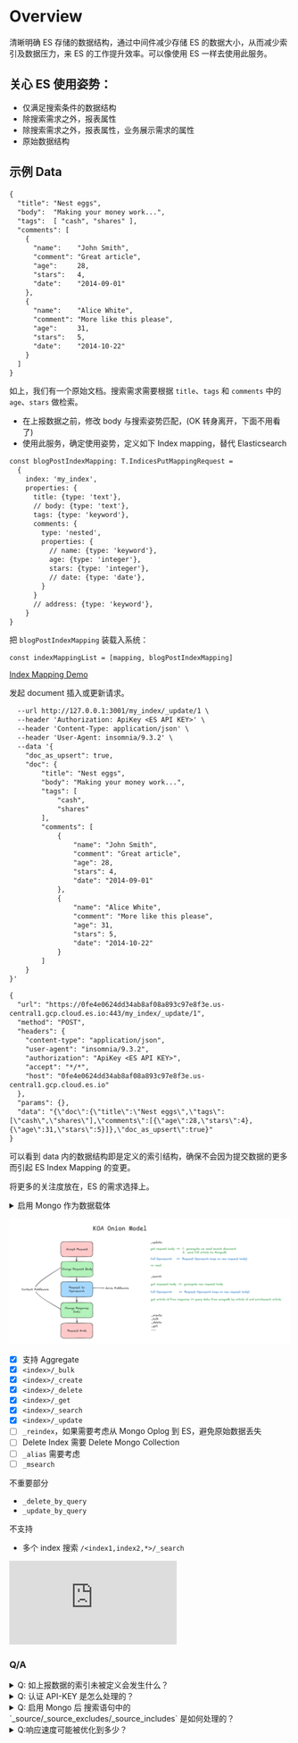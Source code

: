 # Overview

清晰明确 ES 存储的数据结构，通过中间件减少存储 ES 的数据大小，从而减少索引及数据压力，来 ES 的工作提升效率。可以像使用 ES 一样去使用此服务。

## 关心 ES 使用姿势：

- 仅满足搜索条件的数据结构
- 除搜索需求之外，报表属性
- 除搜索需求之外，报表属性，业务展示需求的属性
- 原始数据结构

## 示例 Data

```
{
  "title": "Nest eggs",
  "body":  "Making your money work...",
  "tags":  [ "cash", "shares" ],
  "comments": [
    {
      "name":    "John Smith",
      "comment": "Great article",
      "age":     28,
      "stars":   4,
      "date":    "2014-09-01"
    },
    {
      "name":    "Alice White",
      "comment": "More like this please",
      "age":     31,
      "stars":   5,
      "date":    "2014-10-22"
    }
  ]
}
```

如上，我们有一个原始文档。搜索需求需要根据 `title`、`tags` 和 `comments` 中的 `age`、`stars` 做检索。

- 在上报数据之前，修改 body 与搜索姿势匹配，(OK 转身离开，下面不用看了)
- 使用此服务，确定使用姿势，定义如下 Index mapping，替代 Elasticsearch

```
const blogPostIndexMapping: T.IndicesPutMappingRequest =
  {
    index: 'my_index',
    properties: {
      title: {type: 'text'},
      // body: {type: 'text'},
      tags: {type: 'keyword'},
      comments: {
        type: 'nested',
        properties: {
          // name: {type: 'keyword'},
          age: {type: 'integer'},
          stars: {type: 'integer'},
          // date: {type: 'date'},
        }
      }
      // address: {type: 'keyword'},
    }
}

```

把 `blogPostIndexMapping` 装载入系统：

```
const indexMappingList = [mapping, blogPostIndexMapping]
```

[Index Mapping Demo](index-mappings/blog-post.ts)

发起 document 插入或更新请求。

```curl --request POST \
  --url http://127.0.0.1:3001/my_index/_update/1 \
  --header 'Authorization: ApiKey <ES API KEY>' \
  --header 'Content-Type: application/json' \
  --header 'User-Agent: insomnia/9.3.2' \
  --data '{
	"doc_as_upsert": true,
	"doc": {
		"title": "Nest eggs",
		"body": "Making your money work...",
		"tags": [
			"cash",
			"shares"
		],
		"comments": [
			{
				"name": "John Smith",
				"comment": "Great article",
				"age": 28,
				"stars": 4,
				"date": "2014-09-01"
			},
			{
				"name": "Alice White",
				"comment": "More like this please",
				"age": 31,
				"stars": 5,
				"date": "2014-10-22"
			}
		]
	}
}'
```

```
{
  "url": "https://0fe4e0624dd34ab8af08a893c97e8f3e.us-central1.gcp.cloud.es.io:443/my_index/_update/1",
  "method": "POST",
  "headers": {
    "content-type": "application/json",
    "user-agent": "insomnia/9.3.2",
    "authorization": "ApiKey <ES API KEY>",
    "accept": "*/*",
    "host": "0fe4e0624dd34ab8af08a893c97e8f3e.us-central1.gcp.cloud.es.io"
  },
  "params": {},
  "data": "{\"doc\":{\"title\":\"Nest eggs\",\"tags\":[\"cash\",\"shares\"],\"comments\":[{\"age\":28,\"stars\":4},{\"age\":31,\"stars\":5}]},\"doc_as_upsert\":true}"
}
```

可以看到 data 内的数据结构即是定义的索引结构，确保不会因为提交数据的更多而引起 ES Index Mapping 的变更。

将更多的关注度放在，ES 的需求选择上。

<details>
<summary>启用 Mongo 作为数据载体</summary>

## 启用 Mongo 作为数据载体（Option）

![MongoDB VS Elasticsearch](image/mongo-vs-elasticsearch.png)

把 ES 仅做为搜索引擎使用，Mongo 作为数据数据载体时。`_search` 代理到 ES 时 `_source` 为 false，此时 ES 会跳过 Fetch Phase，搜索效率会大大提高。ES response 的 ID List 会去 Mongo 中查询，并做数据富华，最终返回结果和直接使用 ES 一样。

启用 Mongo 后，可能面临的问题是费用的提升，但搜索服务会更稳定。

> 修改文档时，缩减数据结构存入 ES，同时存储原始数据到 Mongo。index name 就是 Mongo 的 collection
>
> 搜索时 ES Query Phase 返回 ID List，response 中的\_source 从 Mongo 还原

### `.env` 启用 Mongo 配置

```

MONGO_ENABLE=TRUE
MONGODB_URL=mongodb://root:<PASSWORD>@dds-2vc5c94f551f46941635-pub.mongodb.cn-chengdu.rds.aliyuncs.com:3717/admin?replicaSet=mgset-1150466874&directConnection=true
MONGODB_DBNAME=<dev>

```

</details>

![KOA Onion Model](image/image-20241112-080341.png)

- [x] 支持 Aggregate
- [x] `<index>/_bulk`
- [x] `<index>/_create`
- [x] `<index>/_delete `
- [x] `<index>/_get `
- [x] `<index>/_search `
- [x] `<index>/_update `
- [ ] `_reindex`，如果需要考虑从 Mongo Oplog 到 ES，避免原始数据丢失
- [ ] Delete Index 需要 Delete Mongo Collection
- [ ] `_alias` 需要考虑
- [ ] `_msearch`

不重要部分

- `_delete_by_query`
- `_update_by_query`

不支持

- 多个 index 搜索 `/<index1,index2,*>/_search`

![Elasticsearch Distributed Search](https://github.com/wyl/es-libr/blob/main/elasticsearch%20distributed%20search.md)

### Q/A

<details>
<summary>Q: 如上报数据的索引未被定义会发生什么？</summary>
此时此服务就是 ES，直接转发任何请求至 ES。
</details>

<details>
<summary>Q: 认证 API-KEY 是怎么处理的？</summary>
API-KEY 是后端的 ES 的 API-KEY，权限认证、状态码等都是 ES 的真实响应
</details>

<details>
<summary>Q: 启用 Mongo 后 搜索语句中的 `_source/_source_excludes/_source_includes` 是如何处理的？</summary>

```
Phase 01 查询 ES 时，`_source` 是 false。跳过 Fetch Phase
Phase 02 查询`_source` 被转换成 [Mongo find projection](https://www.mongodb.com/zh-cn/docs/manual/reference/method/db.collection.find/)，此时 Mongo 返回的数据结构与 ES 的`_source` 同等效果。

```

</details>

<details>
<summary>Q:响应速度可能被优化到多少？</summary>

从做的一些实验上来看 150ms(Query Phase) + 2s(Fetch Phase) + ?ms(Mongo ) = 总耗时。
如果 Mongo 稳定在 200 ms 左右，那搜索可被稳定在 350 ms 左右。

</details>
